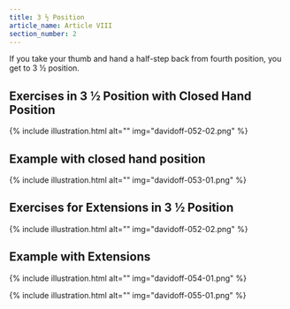 ```yaml
---
title: 3 ½ Position
article_name: Article VIII
section_number: 2
---
```


If you take your thumb and hand a half-step back from fourth position, you get to 3 ½ position.

## Exercises in 3 ½ Position with Closed Hand Position

{% include illustration.html alt="" img="davidoff-052-02.png" %}
 
## Example with closed hand position

{% include illustration.html alt="" img="davidoff-053-01.png" %}

## Exercises for Extensions in 3 ½ Position

{% include illustration.html alt="" img="davidoff-052-02.png" %}

## Example with Extensions

{% include illustration.html alt="" img="davidoff-054-01.png" %}

{% include illustration.html alt="" img="davidoff-055-01.png" %}

